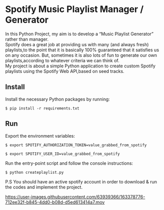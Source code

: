 # Spotify Music Playlist Manager / Generator

In this Python Project, my aim is to develop a “Music Playlist Generator” rather than manager.           
Spotify does a great job at providing us with many (and always fresh) playlists,to the point that it is basically 100% guaranteed that it satisfies us on any occasion. 
But, sometimes it is also lots of fun to generate our own playlists,according to whatever criteria we can think of.  
My project is about a simple Python application to create custom Spotify playlists using the Spotify Web API,based on seed tracks.

## Install
Install the necessary Python packages by running:

`$ pip install -r requirements.txt`

## Run
Export the environment variables:

`$ export SPOTIFY_AUTHORIZATION_TOKEN=value_grabbed_from_spotify`

`$ export SPOTIFY_USER_ID=value_grabbed_from_spotify`

Run the entry-point script and follow the console instructions:

`$ python createplaylist.py`

P.S
You should have an active spotify account in order to download & run the codes and implement the project.

https://user-images.githubusercontent.com/63939366/163378776-712ee32f-b845-4dd0-b08d-d5ed613414a7.mov

